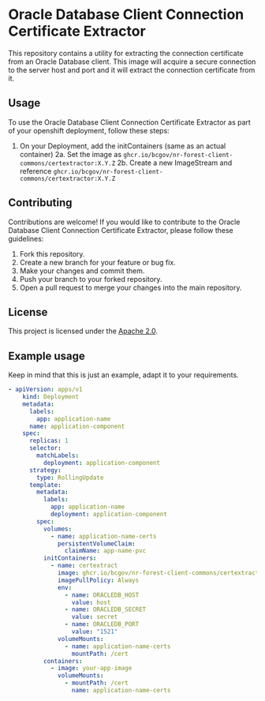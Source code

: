 # Oracle Database Client Connection Certificate Extractor

This repository contains a utility for extracting the connection certificate from an Oracle Database client. This image will acquire a secure connection to the server host and port and it will extract the connection certificate from it.

## Usage

To use the Oracle Database Client Connection Certificate Extractor as part of your openshift deployment, follow these steps:

1. On your Deployment, add the initContainers (same as an actual container)
2a. Set the image as `ghcr.io/bcgov/nr-forest-client-commons/certextractor:X.Y.Z`
2b. Create a new ImageStream and reference `ghcr.io/bcgov/nr-forest-client-commons/certextractor:X.Y.Z`

## Contributing

Contributions are welcome! If you would like to contribute to the Oracle Database Client Connection Certificate Extractor, please follow these guidelines:

1. Fork this repository.
2. Create a new branch for your feature or bug fix.
3. Make your changes and commit them.
4. Push your branch to your forked repository.
5. Open a pull request to merge your changes into the main repository.

## License

This project is licensed under the [Apache 2.0](../LICENSE).

## Example usage

Keep in mind that this is just an example, adapt it to your requirements.

```yml
- apiVersion: apps/v1
    kind: Deployment
    metadata:
      labels:
        app: application-name
      name: application-component
    spec:
      replicas: 1
      selector:
        matchLabels:
          deployment: application-component
      strategy:
        type: RollingUpdate
      template:
        metadata:
          labels:
            app: application-name
            deployment: application-component
        spec:
          volumes:
            - name: application-name-certs
              persistentVolumeClaim:
                claimName: app-name-pvc
          initContainers:
            - name: certextract
              image: ghcr.io/bcgov/nr-forest-client-commons/certextractor:X.Y.Z
              imagePullPolicy: Always
              env:
                - name: ORACLEDB_HOST
                  value: host
                - name: ORACLEDB_SECRET
                  value: secret
                - name: ORACLEDB_PORT
                  value: "1521"
              volumeMounts:
                - name: application-name-certs
                  mountPath: /cert              
          containers:
            - image: your-app-image              
              volumeMounts:
                - mountPath: /cert
                  name: application-name-certs
```
